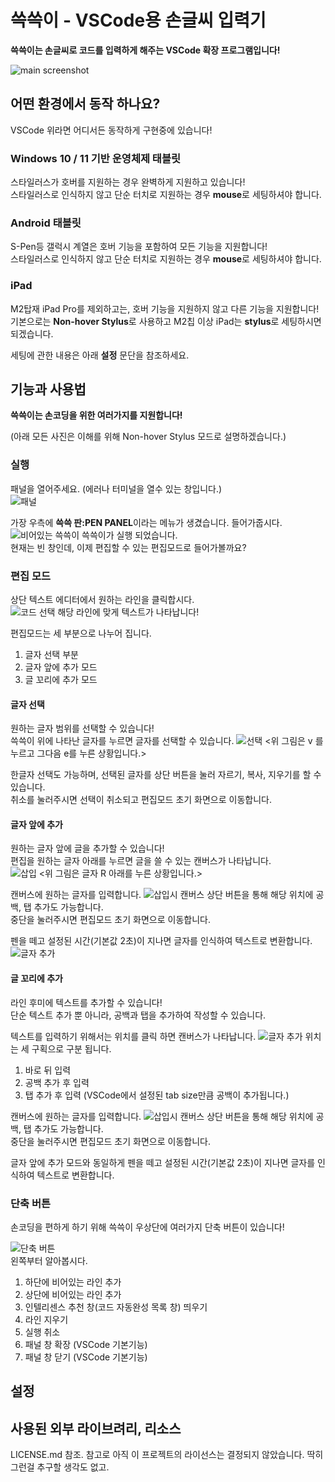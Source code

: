 # 쓱쓱이 - VSCode용 손글씨 입력기
**쓱쓱이는 손글씨로 코드를 입력하게 해주는 VSCode 확장 프로그램입니다!**

![main screenshot](md_img/미리보기.png)

## 어떤 환경에서 동작 하나요?
VSCode 위라면 어디서든 동작하게 구현중에 있습니다!
### Windows 10 / 11 기반 운영체제 태블릿
스타일러스가 호버를 지원하는 경우 완벽하게 지원하고 있습니다!<br>
스타일러스로 인식하지 않고 단순 터치로 지원하는 경우 **mouse**로 세팅하셔야 합니다.
### Android 태블릿
S-Pen등 갤럭시 계열은 호버 기능을 포함하여 모든 기능을 지원합니다!<br>
스타일러스로 인식하지 않고 단순 터치로 지원하는 경우 **mouse**로 세팅하셔야 합니다.
### iPad
M2탑재 iPad Pro를 제외하고는, 호버 기능을 지원하지 않고 다른 기능을 지원합니다!<br>
기본으로는 **Non-hover Stylus**로 사용하고 M2칩 이상 iPad는 **stylus**로 세팅하시면 되겠습니다.

세팅에 관한 내용은 아래 **설정** 문단을 참조하세요.

## 기능과 사용법
**쓱쓱이는 손코딩을 위한 여러가지를 지원합니다!**

(아래 모든 사진은 이해를 위해 Non-hover Stylus 모드로 설명하겠습니다.)

### 실행
패널을 열어주세요. (에러나 터미널을 열수 있는 창입니다.)<br>
![패널](md_img/Panel.png)

가장 우측에 **쓱쓱 판:PEN PANEL**이라는 메뉴가 생겼습니다. 들어가줍시다.
![비어있는 쓱쓱이](md_img/SSe-Empty.png)
쓱쓱이가 실행 되었습니다.<br>
현재는 빈 창인데, 이제 편집할 수 있는 편집모드로 들어가볼까요?

### 편집 모드
상단 텍스트 에디터에서 원하는 라인을 클릭합시다.<br>
![코드 선택](md_img/bigNsection.png)
해당 라인에 맞게 텍스트가 나타납니다!

편집모드는 세 부분으로 나누어 집니다.<br>
1. 글자 선택 부분
2. 글자 앞에 추가 모드
3. 글 꼬리에 추가 모드

#### 글자 선택
원하는 글자 범위를 선택할 수 있습니다!<br>
쓱쓱이 위에 나타난 글자를 누르면 글자를 선택할 수 있습니다.
![선택](md_img/selection.png)
<위 그림은 v 를 누르고 그다음 e를 누른 상황입니다.>

한글자 선택도 가능하며, 선택된 글자를 상단 버튼을 눌러 자르기, 복사, 지우기를 할 수 있습니다.<br>
취소를 눌러주시면 선택이 취소되고 편집모드 초기 화면으로 이동합니다.

#### 글자 앞에 추가
원하는 글자 앞에 글을 추가할 수 있습니다!<br>
편집을 원하는 글자 아래를 누르면 글을 쓸 수 있는 캔버스가 나타납니다.<br>
![삽입](md_img/insert.png)
<위 그림은 글자 R 아래를 누른 상황입니다.>

캔버스에 원하는 글자를 입력합니다.
![삽입시 캔버스](md_img/insert2.png)
상단 버튼을 통해 해당 위치에 공백, 탭 추가도 가능합니다.<br>
중단을 눌러주시면 편집모드 초기 화면으로 이동합니다.

펜을 떼고 설정된 시간(기본값 2초)이 지나면 글자를 인식하여 텍스트로 변환합니다.
![글자 추가](md_img/insert3.png)

#### 글 꼬리에 추가
라인 후미에 텍스트를 추가할 수 있습니다!<br>
단순 텍스트 추가 뿐 아니라, 공백과 탭을 추가하여 작성할 수 있습니다.<br>

텍스트를 입력하기 위해서는 위치를 클릭 하면 캔버스가 나타납니다.
![글자 추가](md_img/append.png)
위치는 세 구획으로 구분 됩니다.
1. 바로 뒤 입력
2. 공백 추가 후 입력
3. 탭 추가 후 입력 (VSCode에서 설정된 tab size만큼 공백이 추가됩니다.)

캔버스에 원하는 글자를 입력합니다.
![삽입시 캔버스](md_img/append2.png)
상단 버튼을 통해 해당 위치에 공백, 탭 추가도 가능합니다.<br>
중단을 눌러주시면 편집모드 초기 화면으로 이동합니다.

글자 앞에 추가 모드와 동일하게 펜을 떼고 설정된 시간(기본값 2초)이 지나면 글자를 인식하여 텍스트로 변환합니다.

### 단축 버튼
손코딩을 편하게 하기 위해 쓱쓱이 우상단에 여러가지 단축 버튼이 있습니다!

![단축 버튼](md_img/quickButton.png)<br>
왼쪽부터 알아봅시다.
1. 하단에 비어있는 라인 추가
2. 상단에 비어있는 라인 추가
3. 인텔리센스 추천 창(코드 자동완성 목록 창) 띄우기
4. 라인 지우기
5. 실행 취소
6. 패널 창 확장 (VSCode 기본기능)
7. 패널 창 닫기 (VSCode 기본기능)

## 설정

## 사용된 외부 라이브려리, 리소스
LICENSE.md 참조. 참고로 아직 이 프로젝트의 라이선스는 결정되지 않았습니다. 딱히 그런걸 추구할 생각도 없고.